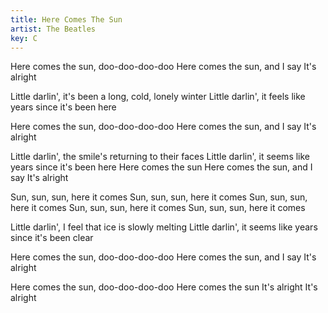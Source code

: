 ```yaml
---
title: Here Comes The Sun
artist: The Beatles
key: C
---
```


Here comes the sun, doo-doo-doo-doo
Here comes the sun, and I say
It's alright

Little darlin', it's been a long, cold, lonely winter
Little darlin', it feels like years since it's been here

Here comes the sun, doo-doo-doo-doo
Here comes the sun, and I say
It's alright

Little darlin', the smile's returning to their faces
Little darlin', it seems like years since it's been here
Here comes the sun
Here comes the sun, and I say
It's alright

Sun, sun, sun, here it comes
Sun, sun, sun, here it comes
Sun, sun, sun, here it comes
Sun, sun, sun, here it comes
Sun, sun, sun, here it comes

Little darlin', I feel that ice is slowly melting
Little darlin', it seems like years since it's been clear

Here comes the sun, doo-doo-doo-doo
Here comes the sun, and I say
It's alright

Here comes the sun, doo-doo-doo-doo
Here comes the sun
It's alright
It's alright
